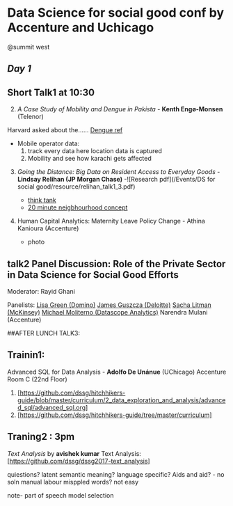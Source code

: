 # Data Science for social good conf by **Accenture and Uchicago**
@summit west

## *Day 1*
## Short Talk1 at 10:30
2. *A Case Study of Mobility and Dengue in Pakista* - **Kenth Engø-Monsen** (Telenor)

Harvard asked about the......
[Dengue ref](http://www.healthmap.org/dengue/en/)

- Mobile operator data:
	1. track every data here location data is captured
	2. Mobility and see how karachi gets affected

3. *Going the Distance: Big Data on Resident Access to Everyday Goods* - **Lindsay Relihan (JP Morgan Chase)**
	-![Research pdf](/Events/DS for social good/resource/relihan_talk1_3.pdf)
	- [think tank](https://en.wikipedia.org/wiki/Think_tank)
	- [20 minute neigbhourhood concept](https://www.eugene-or.gov/1216/What-is-a-20-Minute-Neighborhood)

4. Human Capital Analytics: Maternity Leave Policy Change - Athina Kanioura (Accenture)
	- photo

##  talk2 Panel Discussion: Role of the Private Sector in Data Science for Social Good Efforts
Moderator: Rayid Ghani

Panelists:
[Lisa Green (Domino)](https://www.linkedin.com/in/lisagreen/)
[James Guszcza (Deloitte)](https://www.linkedin.com/in/jim-guszcza-5330375/)
[Sacha Litman (McKinsey)]()
[Michael Moliterno (Datascope Analytics)](https://www.linkedin.com/in/michaelmoliterno/)
Narendra Mulani (Accenture)


##AFTER LUNCH TALK3:
## Trainin1:
Advanced SQL for Data Analysis - **Adolfo De Unánue** (UChicago) Accenture Room C (22nd Floor)
1. [https://github.com/dssg/hitchhikers-guide/blob/master/curriculum/2_data_exploration_and_analysis/advanced_sql/advanced_sql.org]
2. [https://github.com/dssg/hitchhikers-guide/tree/master/curriculum]

## Traning2 : 3pm

*Text Analysis* by  **avishek kumar**
Text Analysis:
[https://github.com/dssg/dssg2017-text_analysis]

quiestions?
latent semantic meaning?
language specific?
Aids and aid? - no soln manual labour
misppled words? not easy

note- part of speech
model selection






